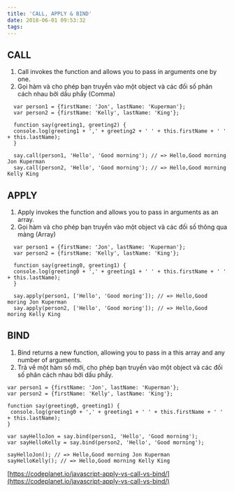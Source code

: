 ```yaml
---
title: 'CALL, APPLY & BIND'
date: 2018-06-01 09:53:32
tags:
---
```

## CALL
  1. Call invokes the function and allows you to pass in arguments one by one.
  2. Gọi hàm và cho phép bạn truyền vào một object và các đối số phân cách nhau bởi dấu phẩy (Comma)
``` JS
  var person1 = {firstName: 'Jon', lastName: 'Kuperman'};
  var person2 = {firstName: 'Kelly', lastName: 'King'};

  function say(greeting1, greeting2) {
  console.log(greeting1 + ',' + greeting2 + ' ' + this.firstName + ' ' + this.lastName);
  }

  say.call(person1, 'Hello', 'Good morning'); // => Hello,Good morning Jon Kuperman
  say.call(person2, 'Hello', 'Good morning'); // => Hello,Good morning Kelly King
```
## APPLY
  1. Apply invokes the function and allows you to pass in arguments as an array.
  2. Gọi hàm và cho phép bạn truyền vào một object và các đối số thông qua mảng (Array)
``` JS
  var person1 = {firstName: 'Jon', lastName: 'Kuperman'};
  var person2 = {firstName: 'Kelly', lastName: 'King'};

  function say(greeting0, greeting1) {
  console.log(greeting0 + ',' + greeting1 + ' ' + this.firstName + ' ' + this.lastName);
  }

  say.apply(person1, ['Hello', 'Good moring']); // => Hello,Good moring Jon Kuperman
  say.apply(person2, ['Hello', 'Good moring']); // => Hello,Good moring Kelly King
```
## BIND
  1. Bind returns a new function, allowing you to pass in a this array and any number of arguments.
  2. Trả về một hàm số mới, cho phép bạn truyền vào một object và các đối số phân cách nhau bởi dấu phẩy.
``` JS
var person1 = {firstName: 'Jon', lastName: 'Kuperman'};
var person2 = {firstName: 'Kelly', lastName: 'King'};

function say(greeting0, greeting1) {
 console.log(greeting0 + ',' + greeting1 + ' ' + this.firstName + ' ' + this.lastName);
}

var sayHelloJon = say.bind(person1, 'Hello', 'Good morning');
var sayHelloKelly = say.bind(person2, 'Hello', 'Good morning');

sayHelloJon(); // => Hello,Good morning Jon Kuperman
sayHelloKelly(); // => Hello,Good morning Kelly King
```

[https://codeplanet.io/javascript-apply-vs-call-vs-bind/](https://codeplanet.io/javascript-apply-vs-call-vs-bind/)